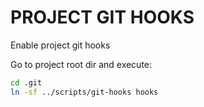 # PROJECT GIT HOOKS

Enable project git hooks

Go to project root dir and execute:

```sh
cd .git
ln -sf ../scripts/git-hooks hooks
```
